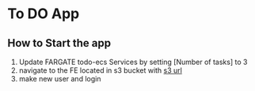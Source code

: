 # To DO App

## How to Start the app
1. Update FARGATE todo-ecs Services by setting [Number of tasks] to 3
2. navigate to the FE located in s3 bucket with
 [s3 url](https://s3.amazonaws.com/com.todo.app/index.html)
3. make new user and login

